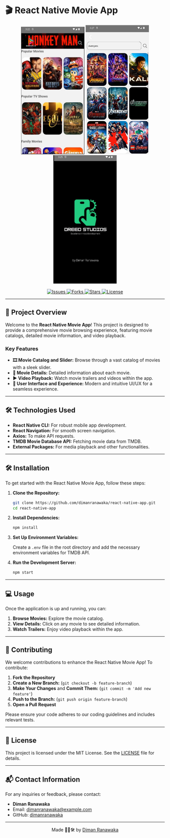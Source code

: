 # 🎬 React Native Movie App

<p align="center">
  <img src="./ss1.jpg" alt="App Screenshot 1" width="200"/>
  <img src="./ss2.jpg" alt="App Screenshot 2" width="200"/>
  <img src="./ss3.jpg" alt="App Screenshot 3" width="200"/>
</p>

<p align="center">
  <a href="https://github.com/dimanranawaka/react-native-app/issues">
    <img src="https://img.shields.io/github/issues/dimanranawaka/react-native-app" alt="Issues">
  </a>
  <a href="https://github.com/dimanranawaka/react-native-app/network/members">
    <img src="https://img.shields.io/github/forks/dimanranawaka/react-native-app" alt="Forks">
  </a>
  <a href="https://github.com/dimanranawaka/react-native-app/stargazers">
    <img src="https://img.shields.io/github/stars/dimanranawaka/react-native-app" alt="Stars">
  </a>
  <a href="https://github.com/dimanranawaka/react-native-app/blob/main/LICENSE">
    <img src="https://img.shields.io/github/license/dimanranawaka/react-native-app" alt="License">
  </a>
</p>

---

## 🚀 Project Overview

Welcome to the **React Native Movie App**! This project is designed to provide a comprehensive movie browsing experience, featuring movie catalogs, detailed movie information, and video playback.

### Key Features

- **🎞️ Movie Catalog and Slider:** Browse through a vast catalog of movies with a sleek slider.
- **📄 Movie Details:** Detailed information about each movie.
- **▶️ Video Playback:** Watch movie trailers and videos within the app.
- **💎 User Interface and Experience:** Modern and intuitive UI/UX for a seamless experience.

---

## 🛠️ Technologies Used

- **React Native CLI:** For robust mobile app development.
- **React Navigation:** For smooth screen navigation.
- **Axios:** To make API requests.
- **TMDB Movie Database API:** Fetching movie data from TMDB.
- **External Packages:** For media playback and other functionalities.

---

## 🛠️ Installation

To get started with the React Native Movie App, follow these steps:

1. **Clone the Repository:**

    ```bash
    git clone https://github.com/dimanranawaka/react-native-app.git
    cd react-native-app
    ```

2. **Install Dependencies:**

    ```bash
    npm install
    ```

3. **Set Up Environment Variables:**

   Create a `.env` file in the root directory and add the necessary environment variables for TMDB API.

4. **Run the Development Server:**

    ```bash
    npm start
    ```

---

## 💻 Usage

Once the application is up and running, you can:

1. **Browse Movies:** Explore the movie catalog.
2. **View Details:** Click on any movie to see detailed information.
3. **Watch Trailers:** Enjoy video playback within the app.

---

## 🤝 Contributing

We welcome contributions to enhance the React Native Movie App! To contribute:

1. **Fork the Repository**
2. **Create a New Branch:** (`git checkout -b feature-branch`)
3. **Make Your Changes** and **Commit Them:** (`git commit -m 'Add new feature'`)
4. **Push to the Branch:** (`git push origin feature-branch`)
5. **Open a Pull Request**

Please ensure your code adheres to our coding guidelines and includes relevant tests.

---

## 📄 License

This project is licensed under the MIT License. See the [LICENSE](./LICENSE) file for details.

---

## 📬 Contact Information

For any inquiries or feedback, please contact:

- **Diman Ranawaka**
- Email: [dimanranawaka@example.com](mailto:dimanranawaka@example.com)
- GitHub: [dimanranawaka](https://github.com/dimanranawaka)

---

<p align="center">
  Made 🧑‍💻🛠️ by <a href="https://github.com/dimanranawaka">Diman Ranawaka</a>
</p>
